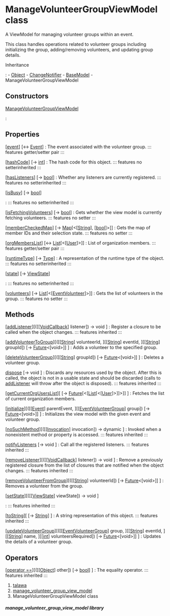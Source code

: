 
<div>

# ManageVolunteerGroupViewModel class

</div>


A ViewModel for managing volunteer groups within an event.

This class handles operations related to volunteer groups including
initializing the group, adding/removing volunteers, and updating group
details.




Inheritance

:   -   [Object](https://api.flutter.dev/flutter/dart-core/Object-class.html)
    -   [ChangeNotifier](https://api.flutter.dev/flutter/foundation/ChangeNotifier-class.html)
    -   [BaseModel](../view_model_base_view_model/BaseModel-class.md)
    -   ManageVolunteerGroupViewModel



## Constructors

[ManageVolunteerGroupViewModel](../view_model_after_auth_view_models_event_view_models_manage_volunteer_group_view_model/ManageVolunteerGroupViewModel/ManageVolunteerGroupViewModel.md)

:   



## Properties

[[event](../view_model_after_auth_view_models_event_view_models_manage_volunteer_group_view_model/ManageVolunteerGroupViewModel/event.md)] [↔ [Event](../models_events_event_model/Event-class.md)]
:   The event associated with the volunteer group.
    ::: features
    getter/setter pair
    :::

[[hashCode](https://api.flutter.dev/flutter/dart-core/Object/hashCode.html)] [→ [int](https://api.flutter.dev/flutter/dart-core/int-class.html)]
:   The hash code for this object.
    ::: features
    no setterinherited
    :::

[[hasListeners](https://api.flutter.dev/flutter/foundation/ChangeNotifier/hasListeners.html)] [→ [bool](https://api.flutter.dev/flutter/dart-core/bool-class.html)]
:   Whether any listeners are currently registered.
    ::: features
    no setterinherited
    :::

[[isBusy](../view_model_base_view_model/BaseModel/isBusy.md)] [→ [bool](https://api.flutter.dev/flutter/dart-core/bool-class.html)]

:   ::: features
    no setterinherited
    :::

[[isFetchingVolunteers](../view_model_after_auth_view_models_event_view_models_manage_volunteer_group_view_model/ManageVolunteerGroupViewModel/isFetchingVolunteers.md)] [→ [bool](https://api.flutter.dev/flutter/dart-core/bool-class.html)]
:   Gets whether the view model is currently fetching volunteers.
    ::: features
    no setter
    :::

[[memberCheckedMap](../view_model_after_auth_view_models_event_view_models_manage_volunteer_group_view_model/ManageVolunteerGroupViewModel/memberCheckedMap.md)] [→ [Map](https://api.flutter.dev/flutter/dart-core/Map-class.html)[\<[[String](https://api.flutter.dev/flutter/dart-core/String-class.html)], [[bool](https://api.flutter.dev/flutter/dart-core/bool-class.html)]\>]]
:   Gets the map of member IDs and their selection state.
    ::: features
    no setter
    :::

[[orgMembersList](../view_model_after_auth_view_models_event_view_models_manage_volunteer_group_view_model/ManageVolunteerGroupViewModel/orgMembersList.md)] [↔ [List](https://api.flutter.dev/flutter/dart-core/List-class.html)[\<[[User](../models_user_user_info/User-class.md)]\>]]
:   List of organization members.
    ::: features
    getter/setter pair
    :::

[[runtimeType](https://api.flutter.dev/flutter/dart-core/Object/runtimeType.html)] [→ [Type](https://api.flutter.dev/flutter/dart-core/Type-class.html)]
:   A representation of the runtime type of the object.
    ::: features
    no setterinherited
    :::

[[state](../view_model_base_view_model/BaseModel/state.md)] [→ [ViewState](../enums_enums/ViewState.md)]

:   ::: features
    no setterinherited
    :::

[[volunteers](../view_model_after_auth_view_models_event_view_models_manage_volunteer_group_view_model/ManageVolunteerGroupViewModel/volunteers.md)] [→ [List](https://api.flutter.dev/flutter/dart-core/List-class.html)[\<[[EventVolunteer](../models_events_event_volunteer/EventVolunteer-class.md)]\>]]
:   Gets the list of volunteers in the group.
    ::: features
    no setter
    :::



## Methods

[[addListener](https://api.flutter.dev/flutter/foundation/ChangeNotifier/addListener.html)][([[[VoidCallback](https://api.flutter.dev/flutter/dart-ui/VoidCallback.md)] listener]) → void ]
:   Register a closure to be called when the object changes.
    ::: features
    inherited
    :::

[[addVolunteerToGroup](../view_model_after_auth_view_models_event_view_models_manage_volunteer_group_view_model/ManageVolunteerGroupViewModel/addVolunteerToGroup.md)][([[[String](https://api.flutter.dev/flutter/dart-core/String-class.md)] volunteerId, ][[[String](https://api.flutter.dev/flutter/dart-core/String-class.html)] eventId, ][[[String](https://api.flutter.dev/flutter/dart-core/String-class.html)] groupId]) [→ [Future](https://api.flutter.dev/flutter/dart-core/Future-class.html)\<[void\>]] ]
:   Adds a volunteer to the specified group.

[[deleteVolunteerGroup](../view_model_after_auth_view_models_event_view_models_manage_volunteer_group_view_model/ManageVolunteerGroupViewModel/deleteVolunteerGroup.md)][([[[String](https://api.flutter.dev/flutter/dart-core/String-class.md)] groupId]) [→ [Future](https://api.flutter.dev/flutter/dart-core/Future-class.html)\<[void\>]] ]
:   Deletes a volunteer group.

[dispose](https://api.flutter.dev/flutter/foundation/ChangeNotifier/dispose.html) [→ void ]
:   Discards any resources used by the object. After this is called, the
    object is not in a usable state and should be discarded (calls to
    [addListener](https://api.flutter.dev/flutter/foundation/ChangeNotifier/addListener.md)
    will throw after the object is disposed).
    ::: features
    inherited
    :::

[[getCurrentOrgUsersList](../view_model_after_auth_view_models_event_view_models_manage_volunteer_group_view_model/ManageVolunteerGroupViewModel/getCurrentOrgUsersList.md)][ [→ [Future](https://api.flutter.dev/flutter/dart-core/Future-class.html)[\<[[List](https://api.flutter.dev/flutter/dart-core/List-class.html)[\<[[User](../models_user_user_info/User-class.md)]\>]]\>]] ]
:   Fetches the list of current organization members.

[[initialize](../view_model_after_auth_view_models_event_view_models_manage_volunteer_group_view_model/ManageVolunteerGroupViewModel/initialize.md)][([[[Event](../models_events_event_model/Event-class.md)] parentEvent, ][[[EventVolunteerGroup](../models_events_event_volunteer_group/EventVolunteerGroup-class.md)] group]) [→ [Future](https://api.flutter.dev/flutter/dart-core/Future-class.html)\<[void\>]] ]
:   Initializes the view model with the given event and volunteer group.

[[noSuchMethod](https://api.flutter.dev/flutter/dart-core/Object/noSuchMethod.html)][([[[Invocation](https://api.flutter.dev/flutter/dart-core/Invocation-class.md)] invocation]) → dynamic ]
:   Invoked when a nonexistent method or property is accessed.
    ::: features
    inherited
    :::

[notifyListeners](https://api.flutter.dev/flutter/foundation/ChangeNotifier/notifyListeners.html) [→ void ]
:   Call all the registered listeners.
    ::: features
    inherited
    :::

[[removeListener](https://api.flutter.dev/flutter/foundation/ChangeNotifier/removeListener.html)][([[[VoidCallback](https://api.flutter.dev/flutter/dart-ui/VoidCallback.md)] listener]) → void ]
:   Remove a previously registered closure from the list of closures
    that are notified when the object changes.
    ::: features
    inherited
    :::

[[removeVolunteerFromGroup](../view_model_after_auth_view_models_event_view_models_manage_volunteer_group_view_model/ManageVolunteerGroupViewModel/removeVolunteerFromGroup.md)][([[[String](https://api.flutter.dev/flutter/dart-core/String-class.md)] volunteerId]) [→ [Future](https://api.flutter.dev/flutter/dart-core/Future-class.html)\<[void\>]] ]
:   Removes a volunteer from the group.

[[setState](../view_model_base_view_model/BaseModel/setState.md)][([[[ViewState](../enums_enums/ViewState.md)] viewState]) → void ]

:   ::: features
    inherited
    :::

[[toString](https://api.flutter.dev/flutter/dart-core/Object/toString.html)][ [→ [String](https://api.flutter.dev/flutter/dart-core/String-class.html)] ]
:   A string representation of this object.
    ::: features
    inherited
    :::

[[updateVolunteerGroup](../view_model_after_auth_view_models_event_view_models_manage_volunteer_group_view_model/ManageVolunteerGroupViewModel/updateVolunteerGroup.md)][([[[EventVolunteerGroup](../models_events_event_volunteer_group/EventVolunteerGroup-class.md)] group, ][[[String](https://api.flutter.dev/flutter/dart-core/String-class.html)] eventId, ][[[String](https://api.flutter.dev/flutter/dart-core/String-class.html)] name, ][[[int](https://api.flutter.dev/flutter/dart-core/int-class.html)] volunteersRequired]) [→ [Future](https://api.flutter.dev/flutter/dart-core/Future-class.html)\<[void\>]] ]
:   Updates the details of a volunteer group.



## Operators

[[operator ==](https://api.flutter.dev/flutter/dart-core/Object/operator_equals.html)][([[[Object](https://api.flutter.dev/flutter/dart-core/Object-class.md)] other]) [→ [bool](https://api.flutter.dev/flutter/dart-core/bool-class.html)] ]
:   The equality operator.
    ::: features
    inherited
    :::







1.  [talawa](../index.md)
2.  [manage_volunteer_group_view_model](../view_model_after_auth_view_models_event_view_models_manage_volunteer_group_view_model/)
3.  ManageVolunteerGroupViewModel class

##### manage_volunteer_group_view_model library







